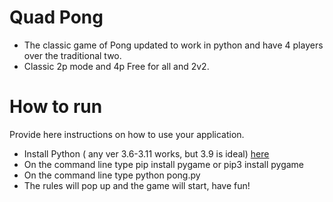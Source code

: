 # Quad Pong
  - The classic game of Pong updated to work in python and have 4 players over the traditional two. 
  - Classic 2p mode and 4p Free for all and 2v2.


# How to run
Provide here instructions on how to use your application.   
- Install Python ( any ver 3.6-3.11 works, but 3.9 is ideal) [here](https://www.python.org/downloads/release/python-390/) 
- On the command line type pip install pygame or pip3 install pygame
- On the command line type python pong.py
- The rules will pop up and the game will start, have fun!


